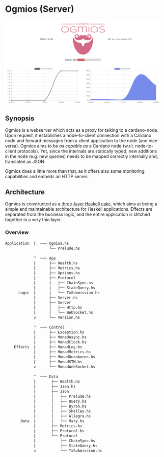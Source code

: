 # Ogmios (Server)

<img src="../docs/static/dashboard.gif" />

## Synopsis

Ogmios is a webserver which acts as a proxy for talking to a cardano-node. Upon request, it establishes a node-to-client 
connection with a Cardano node and forward messages from a client application to the node (and vice-versa). Ogmios aims to be
_as capable as_ a Cardano node (w.r.t. node-to-client protocols). Yet, since the internals are statically typed, new additions
in the node (e.g. new queries) needs to be mapped correctly internally and, translated as JSON.

Ogmios does a little more than that, as it offers also some monitoring capabilities and embeds an HTTP server. 

## Architecture

Ogmios is constructed as a [three-layer Haskell cake](https://www.parsonsmatt.org/2018/03/22/three_layer_haskell_cake.html), which 
aims at being a simple and maintainable architecture for Haskell applications. Effects are separated from the business logic, and the
entire application is stitched together in a very thin layer. 

### Overview

```tree
Application  |  ─── Ogmios.hs
                    └── Prelude.hs

             ^  ─── App
             |      ├── Health.hs
             |      ├── Metrics.hs
             |      ├── Options.hs
             |      ├── Protocol
             |      │   ├── ChainSync.hs
             |      │   ├── StateQuery.hs
      Logic  |      │   └── TxSubmission.hs
             |      ├── Server.hs
             |      ├── Server
             |      │   ├── Http.hs
             |      │   └── WebSocket.hs
             v      └── Version.hs
 
             ^  ─── Control
             |      ├── Exception.hs
             |      ├── MonadAsync.hs
             |      ├── MonadClock.hs
    Effects  |      ├── MonadLog.hs
             |      ├── MonadMetrics.hs
             |      ├── MonadOuroboros.hs
             |      ├── MonadSTM.hs
             v      └── MonadWebSocket.hs
 
             ^  ─── Data
             |       ├── Health.hs
             |       ├── Json.hs
             |       ├── Json
             |       │   ├── Prelude.hs
             |       │   ├── Query.hs
             |       │   ├── Byron.hs
             |       │   ├── Shelley.hs
             |       │   ├── Allegra.hs
       Data  |       │   └── Mary.hs
             |       ├── Metrics.hs
             |       ├── Protocol.hs
             |       └── Protocol
             |           ├── ChainSync.hs
             |           ├── StateQuery.hs
             v           └── TxSubmission.hs
```
